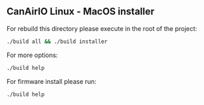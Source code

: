 ## CanAirIO Linux - MacOS installer

For rebuild this directory please execute in the root of the project:

``` bash
./build all && ./build installer
```

For more options:

``` bash
./build help
```

For firmware install please run:

``` bash
./build help
```

